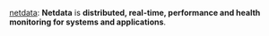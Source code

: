 [netdata](https://github.com/netdata/netdata): **Netdata** is **distributed, real-time, performance and health monitoring for systems and applications**.

